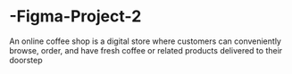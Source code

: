 # -Figma-Project-2
An online coffee shop is a digital store where customers can conveniently browse, order, and have fresh coffee or related products delivered to their doorstep
